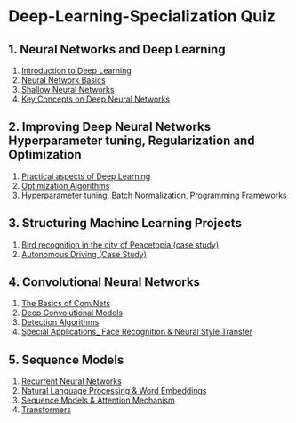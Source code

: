 <h1>Deep-Learning-Specialization Quiz</h1>

<h2>1. Neural Networks and Deep Learning</h2>
<ol>
<li><a href="https://youngeun-in.github.io/ML/Deep-Learning-Specialization/1.%20Neural%20Networks%20and%20Deep%20Learning/Week%201%20Introduction%20to%20Deep%20Learning/Introduction%20to%20Deep%20Learning%20_%20Coursera.pdf">Introduction to Deep Learning</a></li>
<li><a href="https://youngeun-in.github.io/ML/Deep-Learning-Specialization/1.%20Neural%20Networks%20and%20Deep%20Learning/Week%202%20Neural%20Networks%20Basics/Neural%20Network%20Basics%20_%20Coursera.pdf">Neural Network Basics</a></li>
<li><a href="https://youngeun-in.github.io/ML/Deep-Learning-Specialization/1.%20Neural%20Networks%20and%20Deep%20Learning/Week%203%20Shallow%20Neural%20Networks/Shallow%20Neural%20Networks%20_%20Coursera.pdf">Shallow Neural Networks</a></li>
<li><a href="https://youngeun-in.github.io/ML/Deep-Learning-Specialization/1.%20Neural%20Networks%20and%20Deep%20Learning/Week%204%20Deep%20Neural%20Networks/Key%20Concepts%20on%20Deep%20Neural%20Networks%20_%20Coursera.pdf">Key Concepts on Deep Neural Networks</a></li>
</ol>

<h2>2. Improving Deep Neural Networks Hyperparameter tuning, Regularization and Optimization</h2>
<ol>
<li><a href="https://youngeun-in.github.io/ML/Deep-Learning-Specialization/2.%20Improving%20Deep%20Neural%20Networks%20Hyperparameter%20tuning%2C%20Regularization%20and%20Optimization/Week%201/Practical%20aspects%20of%20Deep%20Learning%20_%20Coursera.pdf">Practical aspects of Deep Learning</a></li>
<li><a href="https://youngeun-in.github.io/ML/Deep-Learning-Specialization/2.%20Improving%20Deep%20Neural%20Networks%20Hyperparameter%20tuning%2C%20Regularization%20and%20Optimization/Week%202/Optimization%20Algorithms%20_%20Coursera.pdf">Optimization Algorithms</a></li>
<li><a href="https://youngeun-in.github.io/ML/Deep-Learning-Specialization/2.%20Improving%20Deep%20Neural%20Networks%20Hyperparameter%20tuning%2C%20Regularization%20and%20Optimization/Week%203/Hyperparameter%20tuning%2C%20Batch%20Normalization%2C%20Programming%20Frameworks%20_%20Coursera.pdf">Hyperparameter tuning, Batch Normalization, Programming Frameworks </a></li>
</ol>

<h2>3. Structuring Machine Learning Projects</h2>
<ol>
<li><a href="https://youngeun-in.github.io/ML/Deep-Learning-Specialization/3.%20Structuring%20Machine%20Learning%20Projects/Week%201/Bird%20recognition%20in%20the%20city%20of%20Peacetopia%20(case%20study).pdf">Bird recognition in the city of Peacetopia (case study)</a></li>
<li><a href="https://youngeun-in.github.io/ML/Deep-Learning-Specialization/3.%20Structuring%20Machine%20Learning%20Projects/Week%202/Autonomous%20Driving%20(Case%20Study)%20_%20Coursera.pdf">Autonomous Driving (Case Study)</a></li>
</ol>

<h2>4. Convolutional Neural Networks</h2>
<ol>
<li><a href="https://youngeun-in.github.io/ML/Deep-Learning-Specialization/4.%20Convolutional%20Neural%20Networks/Week%201/The%20Basics%20of%20ConvNets%20_%20Coursera.pdf">The Basics of ConvNets</a></li>
<li><a href="https://youngeun-in.github.io/ML/Deep-Learning-Specialization/4.%20Convolutional%20Neural%20Networks/Week%202/Deep%20Convolutional%20Models%20_%20Coursera.pdf">Deep Convolutional Models</a></li>
<li><a href="https://youngeun-in.github.io/ML/Deep-Learning-Specialization/4.%20Convolutional%20Neural%20Networks/Week%203/Detection%20Algorithms%20_%20Coursera.pdf">Detection Algorithms</a></li>
<li><a href="https://youngeun-in.github.io/ML/Deep-Learning-Specialization/4.%20Convolutional%20Neural%20Networks/Week%204/Special%20Applications_%20Face%20Recognition%20%26%20Neural%20Style%20Transfer%20_%20Coursera.pdf">Special Applications_ Face Recognition & Neural Style Transfer</a></li>
</ol>

<h2>5. Sequence Models</h2>
<ol>
<li><a href="https://youngeun-in.github.io/ML/Deep-Learning-Specialization/5.%20Sequence%20Models/Week%201/Recurrent%20Neural%20Networks%20_%20Coursera.pdf">Recurrent Neural Networks</a></li>
<li><a href="https://youngeun-in.github.io/ML/Deep-Learning-Specialization/5.%20Sequence%20Models/Week%202/Natural%20Language%20Processing%20%26%20Word%20Embeddings%20_%20Coursera.pdf">Natural Language Processing & Word Embeddings</a></li>
<li><a href="https://youngeun-in.github.io/ML/Deep-Learning-Specialization/5.%20Sequence%20Models/Week%203/Sequence%20Models%20%26%20Attention%20Mechanism%20_%20Coursera.pdf">Sequence Models & Attention Mechanism</a></li>
<li><a href="https://youngeun-in.github.io/ML/Deep-Learning-Specialization/5.%20Sequence%20Models/Week%204/Transformers%20_%20Coursera.pdf">Transformers</a></li>
</ol>
